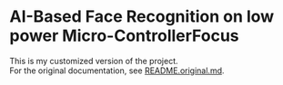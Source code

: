 # AI-Based Face Recognition on low power Micro-ControllerFocus

This is my customized version of the project.  
For the original documentation, see [README.original.md](README.original.md).
